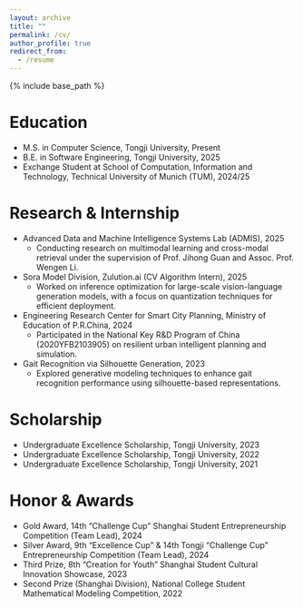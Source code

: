 ```yaml
---
layout: archive
title: ""
permalink: /cv/
author_profile: true
redirect_from:
  - /resume
---
```


{% include base_path %}

Education
======
* M.S. in Computer Science, Tongji University, Present
* B.E. in Software Engineering, Tongji University, 2025
* Exchange Student at School of Computation, Information and Technology, Technical University of Munich (TUM), 2024/25  


Research & Internship
======
* Advanced Data and Machine Intelligence Systems Lab (ADMIS), 2025
  * Conducting research on multimodal learning and cross-modal retrieval under the supervision of Prof. Jihong Guan and Assoc. Prof. Wengen Li.
* Sora Model Division, Zulution.ai (CV Algorithm Intern), 2025
  * Worked on inference optimization for large-scale vision-language generation models, with a focus on quantization techniques for efficient deployment.
* Engineering Research Center for Smart City Planning, Ministry of Education of P.R.China, 2024
  * Participated in the National Key R&D Program of China (2020YFB2103905) on resilient urban intelligent planning and simulation.
* Gait Recognition via Silhouette Generation, 2023
  * Explored generative modeling techniques to enhance gait recognition performance using silhouette-based representations.


<!-- Teaching
======
  <ul>{% for post in site.teaching reversed %}
    {% include archive-single-cv.html %}
  {% endfor %}</ul> -->


Scholarship
======
* Undergraduate Excellence Scholarship, Tongji University, 2023
* Undergraduate Excellence Scholarship, Tongji University, 2022
* Undergraduate Excellence Scholarship, Tongji University, 2021

  
Honor & Awards
======
* Gold Award, 14th “Challenge Cup” Shanghai Student Entrepreneurship Competition (Team Lead), 2024
* Silver Award, 9th “Excellence Cup” & 14th Tongji “Challenge Cup” Entrepreneurship Competition (Team Lead), 2024
* Third Prize, 8th “Creation for Youth” Shanghai Student Cultural Innovation Showcase, 2023
* Second Prize (Shanghai Division), National College Student Mathematical Modeling Competition, 2022